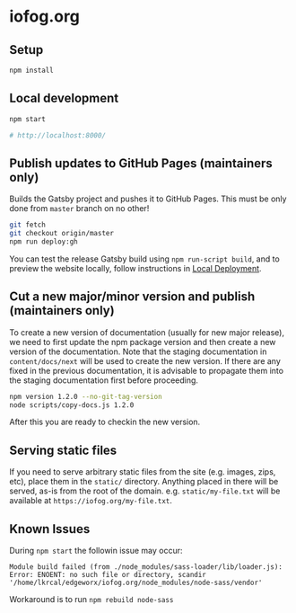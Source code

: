 # iofog.org

## Setup

```sh
npm install
```

## Local development

```sh
npm start

# http://localhost:8000/
```

## Publish updates to GitHub Pages (maintainers only)

Builds the Gatsby project and pushes it to GitHub Pages. This must be only done from `master` branch on no other!

```bash
git fetch
git checkout origin/master
npm run deploy:gh
```

You can test the release Gatsby build using `npm run-script build`, and to preview the website locally, follow instructions in [Local Deployment](#local-development).

## Cut a new major/minor version and publish (maintainers only)

To create a new version of documentation (usually for new major release), we need to first update the npm package version and then create a new version of the documentation.
Note that the staging documentation in `content/docs/next` will be used to create the new version.
If there are any fixed in the previous documentation, it is advisable to propagate them into the staging documentation first before proceeding.

```bash
npm version 1.2.0 --no-git-tag-version
node scripts/copy-docs.js 1.2.0
```

After this you are ready to checkin the new version.

## Serving static files

If you need to serve arbitrary static files from the site (e.g. images, zips, etc), place them in the `static/` directory. Anything placed in there will be served, as-is from the root of the domain. e.g. `static/my-file.txt` will be available at `https://iofog.org/my-file.txt`.

## Known Issues

During `npm start` the followin issue may occur:

```text
Module build failed (from ./node_modules/sass-loader/lib/loader.js):
Error: ENOENT: no such file or directory, scandir '/home/lkrcal/edgeworx/iofog.org/node_modules/node-sass/vendor'
``` 

Workaround is to run `npm rebuild node-sass`